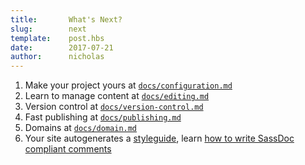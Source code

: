 ```yaml
---
title:       What's Next?
slug:        next
template:    post.hbs
date:        2017-07-21
author:      nicholas
---
```

1. Make your project yours at [`docs/configuration.md`](https://github.com/lazy-8/base/blob/master/docs/configuration.md)
1. Learn to manage content at [`docs/editing.md`](https://github.com/lazy-8/base/blob/master/docs/editing.md)
1. Version control at [`docs/version-control.md`](https://github.com/lazy-8/base/blob/master/docs/version-control.md)
1. Fast publishing at [`docs/publishing.md`](https://github.com/lazy-8/base/blob/master/docs/publishing.md)
1. Domains at [`docs/domain.md`](https://github.com/lazy-8/base/blob/master/docs/domain.md)
1. Your site autogenerates a [styleguide](/styleguide), learn [how
to write SassDoc compliant comments](https://webdevstudios.com/2015/03/17/getting-started-with-sassdoc/)